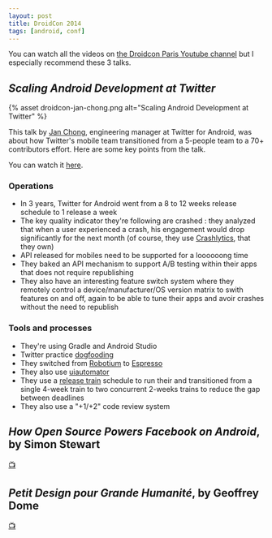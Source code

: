 ```yaml
---
layout: post
title: DroidCon 2014
tags: [android, conf]
---
```


You can watch all the videos on [the Droidcon Paris Youtube
channel][droidcon-channel] but I especially recommend these 3 talks.

## _Scaling Android Development at Twitter_

{% asset droidcon-jan-chong.png alt="Scaling Android Development at Twitter" %}

This talk by [Jan Chong][twitter-jan-chong], engineering manager at Twitter for
Android, was about how Twitter's mobile team transitioned from a 5-people team
to a 70+ contributors effort. Here are some key points from the talk.

You can watch it [here][scaling-android-development-at-twitter].

### Operations

- In 3 years, Twitter for Android went from a 8 to 12 weeks release schedule to
  1 release a week
- The key quality indicator they're following are crashed : they analyzed that
  when a user experienced a crash, his engagement would drop significantly for
  the next month (of course, they use [Crashlytics][crashlytics], that they own)
- API released for mobiles need to be supported for a loooooong time
- They baked an API mechanism to support A/B testing within their apps that does
  not require republishing
- They also have an interesting feature switch system where they remotely
  control a device/manufacturer/OS version matrix to swith features on and off,
  again to be able to tune their apps and avoir crashes without the need to
  republish

### Tools and processes

- They're using Gradle and Android Studio
- Twitter practice [dogfooding][dogfooding]
- They switched from [Robotium][robotium] to [Espresso][espresso]
- They also use [uiautomator][uiautomator]
- They use a [release train][release-train] schedule to run their and
  transitioned from a single 4-week train to two concurrent 2-weeks trains to
  reduce the gap between deadlines
- They also use a "+1/+2" code review system

## _How Open Source Powers Facebook on Android_, by Simon Stewart

[📺](https://youtu.be/MT6bU9ofJDE)

## _Petit Design pour Grande Humanité_, by Geoffrey Dome

[📺](https://youtu.be/mwF4qk9OMe8)

[droidcon-channel]: https://www.youtube.com/channel/UCkatLlah5weIpN23LqMgdTg
[twitter-jan-chong]: http://en.wikipedia.org/wiki/Software_release_train
[dogfooding]: http://en.wikipedia.org/wiki/Eating_your_own_dog_food
[robotium]: https://code.google.com/p/robotium/
[espresso]: https://code.google.com/p/android-test-kit/wiki/Espresso
[uiautomator]: https://developer.android.com/training/testing/ui-automator
[release-train]: http://en.wikipedia.org/wiki/Software_release_train
[scaling-android-development-at-twitter]: http://youtu.be/T5qEnillTHc
[crashlytics]: https://try.crashlytics.com
